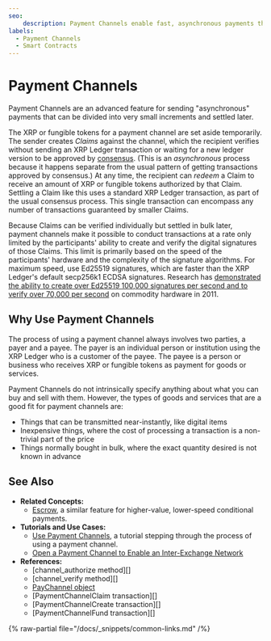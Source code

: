 ```yaml
---
seo:
    description: Payment Channels enable fast, asynchronous payments that can be divided into very small increments and settled later.
labels:
  - Payment Channels
  - Smart Contracts
---
```

# Payment Channels

Payment Channels are an advanced feature for sending "asynchronous" payments that can be divided into very small increments and settled later.

The XRP or fungible tokens for a payment channel are set aside temporarily. The sender creates _Claims_ against the channel, which the recipient verifies without sending an XRP Ledger transaction or waiting for a new ledger version to be approved by [consensus](../consensus-protocol/index.md). (This is an _asynchronous_ process because it happens separate from the usual pattern of getting transactions approved by consensus.) At any time, the recipient can _redeem_ a Claim to receive an amount of XRP or fungible tokens authorized by that Claim. Settling a Claim like this uses a standard XRP Ledger transaction, as part of the usual consensus process. This single transaction can encompass any number of transactions guaranteed by smaller Claims.

Because Claims can be verified individually but settled in bulk later, payment channels make it possible to conduct transactions at a rate only limited by the participants' ability to create and verify the digital signatures of those Claims. This limit is primarily based on the speed of the participants' hardware and the complexity of the signature algorithms. For maximum speed, use Ed25519 signatures, which are faster than the XRP Ledger's default secp256k1 ECDSA signatures. Research has [demonstrated the ability to create over Ed25519 100,000 signatures per second and to verify over 70,000 per second](https://ed25519.cr.yp.to/ed25519-20110926.pdf) on commodity hardware in 2011.


## Why Use Payment Channels

The process of using a payment channel always involves two parties, a payer and a payee. The payer is an individual person or institution using the XRP Ledger who is a customer of the payee. The payee is a person or business who receives XRP or fungible tokens as payment for goods or services.

Payment Channels do not intrinsically specify anything about what you can buy and sell with them. However, the types of goods and services that are a good fit for payment channels are:

- Things that can be transmitted near-instantly, like digital items
- Inexpensive things, where the cost of processing a transaction is a non-trivial part of the price
- Things normally bought in bulk, where the exact quantity desired is not known in advance

<!--
## Payment Channel Lifecycle

The following diagram summarizes the lifecycle of a payment channel:

[{% inline-svg file="/docs/img/paychan-flow.svg" /%}](/docs/img/paychan-flow.svg "Payment Channel Flow Diagram")

-->
## See Also

- **Related Concepts:**
    - [Escrow](escrow.md), a similar feature for higher-value, lower-speed conditional payments.
- **Tutorials and Use Cases:**
    - [Use Payment Channels](../../tutorials/how-tos/use-specialized-payment-types/use-payment-channels/index.md), a tutorial stepping through the process of using a payment channel.
    - [Open a Payment Channel to Enable an Inter-Exchange Network](../../tutorials/how-tos/use-specialized-payment-types/use-payment-channels/open-a-payment-channel-to-enable-an-inter-exchange-network.md)
- **References:**
    - [channel_authorize method][]
    - [channel_verify method][]
    - [PayChannel object](../../references/protocol/ledger-data/ledger-entry-types/paychannel.md)
    - [PaymentChannelClaim transaction][]
    - [PaymentChannelCreate transaction][]
    - [PaymentChannelFund transaction][]

{% raw-partial file="/docs/_snippets/common-links.md" /%}
